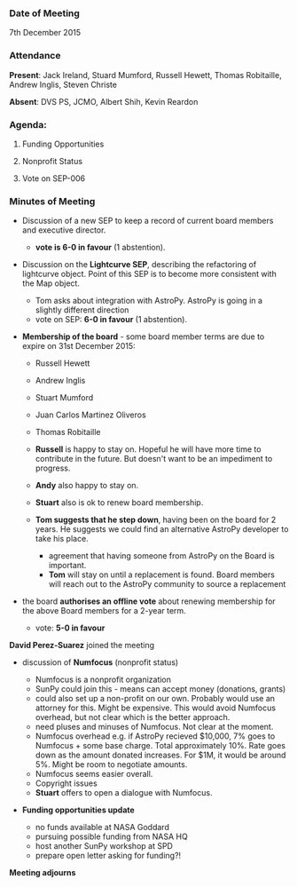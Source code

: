 ### Date of Meeting
7th December 2015

### Attendance

**Present**: Jack Ireland, Stuard Mumford, Russell Hewett, Thomas Robitaille,
Andrew Inglis, Steven Christe

**Absent**: DVS PS, JCMO, Albert Shih, Kevin Reardon

### Agenda:
1) Funding Opportunities

2) Nonprofit Status﻿

3) Vote on SEP-006

### Minutes of Meeting

  - Discussion of a new SEP to keep a record of current board members and executive director.
    - **vote is 6-0 in favour** (1 abstention).

  - Discussion on the **Lightcurve SEP**, describing the refactoring of lightcurve object. Point of this SEP
is to become more consistent with the Map object.
    - Tom asks about integration with AstroPy. AstroPy is going in a slightly different direction
    - vote on SEP: **6-0 in favour** (1 abstention).

  - **Membership of the board** - some board member terms are due to expire on 31st December 2015:
    - Russell Hewett
    - Andrew Inglis
    - Stuart Mumford
    - Juan Carlos Martinez Oliveros
    - Thomas Robitaille


    - **Russell** is happy to stay on. Hopeful he will have more time to contribute in the future. But doesn't want to be an impediment to progress.
    - **Andy** also happy to stay on.
    - **Stuart** also is ok to renew board membership.
    - **Tom suggests that he step down**, having been on the board for 2 years. He suggests we could find an alternative AstroPy developer to take his place.
      - agreement that having someone from AstroPy on the Board is important.
      - **Tom** will stay on until a replacement is found. Board members will reach out to the AstroPy community to source a replacement

  - the board **authorises an offline vote** about renewing membership for the above Board members for a 2-year term.
    - vote: **5-0 in favour**

**David Perez-Suarez** joined the meeting

  - discussion of **Numfocus** (nonprofit status)
    - Numfocus is a nonprofit organization
    - SunPy could join this - means can accept money (donations, grants)
    - could also set up a non-profit on our own. Probably would use an attorney for this. Might be expensive. This would avoid Numfocus overhead, but not clear which is the better approach.
    - need pluses and minuses of Numfocus. Not clear at the moment.
    - Numfocus overhead e.g. if AstroPy recieved $10,000, 7% goes to Numfocus + some base charge. Total approximately 10%. Rate goes down as the amount donated increases. For $1M, it would be around 5%. Might be room to negotiate amounts.
    - Numfocus seems easier overall.
    - Copyright issues
    - **Stuart** offers to open a dialogue with Numfocus.


  - **Funding opportunities update**
    - no funds available at NASA Goddard
    - pursuing possible funding from NASA HQ
    - host another SunPy workshop at SPD
    - prepare open letter asking for funding?!

**Meeting adjourns**
		